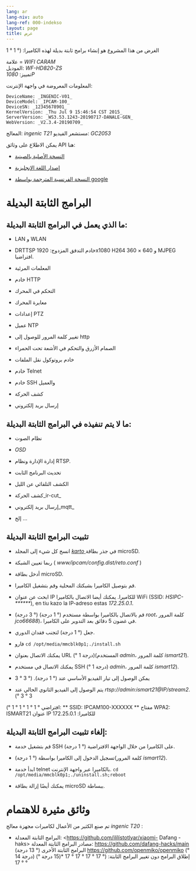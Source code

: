 ```yaml
---
lang: ar
lang-niv: auto
lang-ref: 000-indekso
layout: page
title: عرض
---
```


الغرض من هذا المشروع هو إنشاء برامج ثابتة بديلة لهذه الكاميرا: (° 1 ° 1

علامة = _WIFI CARAM_  
الموديل: _WF-HD820-ZS_  
تمييز: _1080P_

المعلومات المعروضة في واجهة الإنترنت:
```
DeviceName: _INGENIC-V01_
DeviceModel: _IPCAM-100_
DeviceSN: _12345678901_
KernelVersion: _Thu Jul 9 15:46:54 CST 2015_
ServerVersion: _WS3.53.1243-20190717-DANALE-GEN_
WebVersion: _V2.3.4-20190709_
```

المعالج: _ingenic T21_
مستشعر الفيديو: _GC2053_

يمكن الاطلاع على وثائق API هنا:  
* [النسخة الأصلية بالصينية](../zh/includes.zh/html/)


* [إصدار اللغة الإنجليزية](../en/includes.en/html/)


* [النسخة الفرنسية المترجمة بواسطة google](../fr/includes.fr/html/)



# البرامج الثابتة البديلة

## ما الذي يعمل في البرامج الثابتة البديلة:

* LAN و WLAN


* DRTTSP خادم التدفق المزدوج: 1920x1080 H264 و 640 × 360 MJPEG افتراضيا.


* المعلمات المرئية


* خادم HTTP


* التحكم في المحرك


* معايرة المحرك


* إعدادات PTZ


* عميل NTP


* تغيير كلمة المرور للوصول إلى http


* الصمام الأزرق والتحكم في الأشعة تحت الحمراء


* خادم بروتوكول نقل الملفات


* خادم Telnet


* خادم SSH والعميل


* كشف الحركة


* إرسال بريد إلكتروني



## ما لا يتم تنفيذه في البرامج الثابتة البديلة:

* نظام الصوت


* _OSD_


* إدارة الإدارة ونظام RTSP.


* تحديث البرنامج الثابت


* الكشف التلقائي عن الليل


* كشف الحركة_ir-cut_


* إرسال بريد إلكتروني_mqtt_


* إلخ ...



## تثبيت البرامج الثابتة البديلة

* انسخ كل شيء إلى المجلد [ _karto_ ](https://github.com/jmichault/ipcam-100/tree/master/karto) في جذر بطاقة microSD.


* ربما تعيين الشبكة ( _www/ipcam/config.dist/reto.conf_ )


* أدخل بطاقة microSD.


* قم بتوصيل الكاميرا بشبكتك المحلية وقم بتشغيل الكاميرا.


* ابحث عن عنوان IP للكاميرا. يمكنك أيضا الاتصال بالكاميرا WiFi (SSID: _HSIPC-******_), en tiu kazo la IP-adreso estas _172.25.0.1_.


* قم بالاتصال بالكاميرا بواسطة مستخدم (° 1 درجة) (° 3 درجة) _root_، كلمة المرور _jco66688_)، في غضون 5 دقائق بعد التدوير على الكاميرا.


* جعل (° 1 درجة) لتجنب فقدان الدوري.


* فارو `cd /opt/media/mmcblk0p1;./install.sh`


* يمكنك الاتصال بعنوان URL (° 1 درجة)(المستخدم _admin_، كلمة المرور _ismart21_).


* يمكنك الاتصال في مستخدم SSH (° 1 درجة) _admin_، كلمة المرور _ismart12_).


* يمكن الوصول إلى تيار الفيديو الأساسي عند (° 1 درجة). (° 3 ° 3


* يتم الوصول إلى الفيديو الثانوي الحالي عند _rtsp://admin:ismart21@IP/stream2_. (° 3 ° 3


(° 1 ° 1 ° 1 ° 1 ° افتراضي:
** SSID: IPCAM100-XXXXXX
** مفتاح WPA2: ISMART21
عنوان IP للكاميرا: 172.25.0.1

## إلغاء تثبيت البرامج الثابتة البديلة:

* قم بتشغيل خدمة SSH على الكاميرا من خلال الواجهة الافتراضية (° 1 درجة).


* تسجيل الدخول إلى الكاميرا بواسطة (° 1 درجة)(كلمة المرور _ismart12_).


* ابدأ خدمة telnet بالكاميرا عبر واجهة الإنترنت. `cd /opt/media/mmcblk0p1;./uninstall.sh;reboot`



* يمكنك أيضًا إزالة بطاقة microSD ببساطة.



# وثائق مثيرة للاهتمام

تم صنع الكثير من الأعمال لكاميرات مجهزة معالج _ingenic T20_ :
* البرامج الثابتة المعدلة: <https://github.com/ilílístotlyar/xiaomi- Dafang -haks>
مصادر البرامج الثابتة المعدلة: <https://github.com/dafang-hacks/main>
البرامج الثابتة الأخرى (° 13 درجة) https://github.com/openmiko/openmiko (° 14 درجة) (° 15 درجة)* إطلاق البرامج دون تغيير البرامج الثابتة: (° 17 ° 17 ° 17 ° 17 ° 17 °

